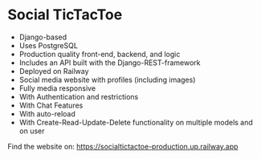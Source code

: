 # Social TicTacToe

- Django-based
- Uses PostgreSQL
- Production quality front-end, backend, and logic
- Includes an API built with the Django-REST-framework
- Deployed on Railway
- Social media website with profiles (including images)
- Fully media responsive 
- With Authentication and restrictions
- With Chat Features
- With auto-reload
- With Create-Read-Update-Delete functionality on multiple models and on user

Find the website on: https://socialtictactoe-production.up.railway.app
